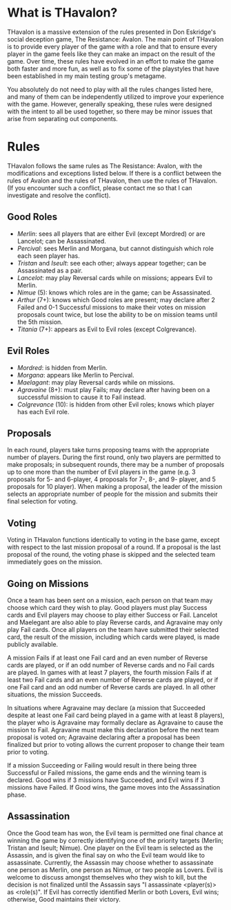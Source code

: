 # What is THavalon?
THavalon is a massive extension of the rules presented in Don Eskridge's social deception game, The Resistance: Avalon. The main point of THavalon is to provide every player of the game with a role and that to ensure every player in the game feels like they can make an impact on the result of the game. Over time, these rules have evolved in an effort to make the game both faster and more fun, as well as to fix some of the playstyles that have been established in my main testing group's metagame. 

You absolutely do not need to play with all the rules changes listed here, and many of them can be independently utilized to improve your experience with the game. However, generally speaking, these rules were designed with the intent to all be used together, so there may be minor issues that arise from separating out components. 

# Rules 
THavalon follows the same rules as The Resistance: Avalon, with the modifications and exceptions listed below. If there is a conflict between the rules of Avalon and the rules of THavalon, then use the rules of THavalon. (If you encounter such a conflict, please contact me so that I can investigate and resolve the conflict). 

## Good Roles
- *Merlin*: sees all players that are either Evil (except Mordred) or are Lancelot; can be Assassinated.
- *Percival*: sees Merlin and Morgana, but cannot distinguish which role each seen player has.
- *Tristan* and *Iseult*: see each other; always appear together; can be Assassinated as a pair.
- *Lancelot*: may play Reversal cards while on missions; appears Evil to Merlin.
- *Nimue* (5): knows which roles are in the game; can be Assassinated. 
- *Arthur* (7+): knows which Good roles are present; may declare after 2 Failed and 0-1 Successful missions to make their votes on mission proposals count twice, but lose the ability to be on mission teams until the 5th mission.
- *Titania* (7+): appears as Evil to Evil roles (except Colgrevance). 

## Evil Roles
- *Mordred*: is hidden from Merlin.
- *Morgana*: appears like Merlin to Percival. 
- *Maelagant*: may play Reversal cards while on missions.
- *Agravaine* (8+):  must play Fails; may declare after having been on a successful mission to cause it to Fail instead.
- *Colgrevance* (10): is hidden from other Evil roles; knows which player has each Evil role.

## Proposals 
In each round, players take turns proposing teams with the appropriate number of players. During the first round, only two players are permitted to make proposals; in subsequent rounds, there may be a number of proposals up to one more than the number of Evil players in the game (e.g. 3 proposals for 5- and 6-player, 4 proposals for 7-, 8-, and 9- player, and 5 proposals for 10 player). When making a proposal, the leader of the mission selects an appropriate number of people for the mission and submits their final selection for voting. 

## Voting 
Voting in THavalon functions identically to voting in the base game, except with respect to the last mission proposal of a round. If a proposal is the last proposal of the round, the voting phase is skipped and the selected team immediately goes on the mission.

## Going on Missions
Once a team has been sent on a mission, each person on that team may choose which card they wish to play. Good players must play Success cards and Evil players may choose to play either Success or Fail. Lancelot and Maelegant are also able to play Reverse cards, and Agravaine may only play Fail cards. Once all players on the team have submitted their selected card, the result of the mission, including which cards were played, is made publicly available. 

A mission Fails if at least one Fail card and an even number of Reverse cards are played, or if an odd number of Reverse cards and no Fail cards are played. In games with at least 7 players, the fourth mission Fails if at least two Fail cards and an even number of Reverse cards are played, or if one Fail card and an odd number of Reverse cards are played. In all other situations, the mission Succeeds. 

In situations where Agravaine may declare (a mission that Succeeded despite at least one Fail card being played in a game with at least 8 players), the player who is Agravaine may formally declare as Agravaine to cause the mission to Fail. Agravaine must make this declaration before the next team proposal is voted on; Agravaine declaring after a proposal has been finalized but prior to voting allows the current proposer to change their team prior to voting. 

If a mission Succeeding or Failing would result in there being three Successful or Failed missions, the game ends and the winning team is declared. Good wins if 3 missions have Succeeded, and Evil wins if 3 missions have Failed. If Good wins, the game moves into the Assassination phase.

## Assassination 
Once the Good team has won, the Evil team is permitted one final chance at winning the game by correctly identifying one of the priority targets (Merlin; Tristan and Iseult; Nimue). One player on the Evil team is selected as the Assassin, and is given the final say on who the Evil team would like to assassinate. Currently, the Assassin may choose whether to assassinate one person as Merlin, one person as Nimue, or two people as Lovers. Evil is welcome to discuss amongst themselves who they wish to kill, but the decision is not finalized until the Assassin says "I assassinate <player(s)> as <role(s)". If Evil has correctly identified Merlin or both Lovers, Evil wins; otherwise, Good maintains their victory. 
